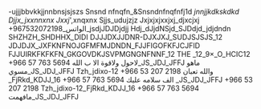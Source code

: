 -ujjjbbvkkjjnnbnsjsjszs
Snsnd
nfnqfn_&Snsndnfnqfnfj1d
_jnnjjkdkskdkd
Djjx_jxxnnxnx
Jxxj_',xnqxnx
Sjjs_udujzjz
Jxjxjxjxxjxj_djxcjxj
+967532072198_الواتس_jsdjJDJDjdjj
Hdj_dJjdNSjd_SJDdjd_jdjdndn
SHZHZH_SHDHHX_DIDI
DJJJDXJJDNR-DJXJXJ_SUDJSJSJS_12
JDJDJX_JXFKNFNOJGFMFMJDNDN_FJJFIGOFKFJCJFID
FJJUIRKFKFKFN_GKGOVDKJSVPMGNGNFNNF_12
THE _12_9×_O_HCIC12
+966 57 763 5694 
لاحول ولاقوة الا ب الله_JS_JDJ_JFFJ
ماهو مسوي_JS_JDJ_JFFJ
Tzh_jdixo-12
+966 53 207 2198
والله تعبان _FjRkd_KDJJ_16
+966 57 763 5694
الف سلامه عليك _JS_JDJ_JFFJ
+966 53 207 2198
Tzh_jdixo-12_FjRkd_KDJJ_16
+966 57 763 5694
مافهمت_JS_JDJ_JFFJ

